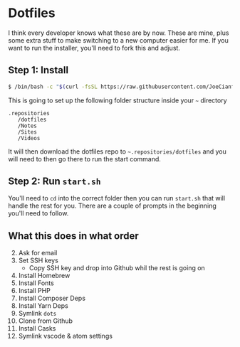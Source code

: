 # Dotfiles

I think every developer knows what these are by now. These are mine, plus some extra stuff to make switching to a new computer easier for me. If you want to run the installer, you'll need to fork this and adjust.

## Step 1: Install

```bash
$ /bin/bash -c "$(curl -fsSL https://raw.githubusercontent.com/JoeCianflone/dotfiles/main/install.sh)"
```

This is going to set up the following folder structure inside your `~` directory

```
.repositories
   /dotfiles
   /Notes
   /Sites
   /Videos
```

It will then download the dotfiles repo to `~.repositories/dotfiles` and you will need to then go there to run the start command.

## Step 2: Run `start.sh`

You'll need to `cd` into the correct folder then you can run `start.sh` that will handle the rest for you. There are a couple of prompts in the beginning you'll need to follow.

## What this does in what order

2. Ask for email
3. Set SSH keys
   - Copy SSH key and drop into Github whil the rest is going on
4. Install Homebrew
5. Install Fonts
6. Install PHP
7. Install Composer Deps
8. Install Yarn Deps
9. Symlink `dots`
10. Clone from Github
11. Install Casks
12. Symlink vscode & atom settings
